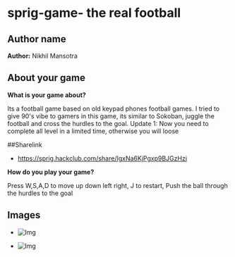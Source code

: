 # sprig-game- the real football

## Author name

**Author:** Nikhil Mansotra

<!-- A name or nickname that you want to appear as the author of the game -->

## About your game

**What is your game about?**

Its a football game based on old keypad phones football games. I tried to  give 90's vibe to gamers in this game, its similar to Sokoban, juggle the football and cross the hurdles to the goal. 
Update 1: Now you need to complete all level in a limited time, otherwise you will loose

##Sharelink
- https://sprig.hackclub.com/share/IgxNa6KjPgxp9BJGzHzi
<!-- Example: Pushing boxes to the goal. (from [Sokoban Plus](https://sprig.hackclub.com/gallery/sokoban_plus)) -->

**How do you play your game?**

Press W,S,A,D to move up down left right, J to restart, Push the ball through the hurdles to the goal 
<!-- Example: Press WASD to move, J to restart and K to toggle trails, Get A boxes (cyan) to A goals (green), Get B boxes (magenta) to B goals (red), Get normal boxes (gray) to either goal. (from [Sokoban plus](https://sprig.hackclub.com/gallery/sokoban_plus)) -->

## Images

- ![Img](https://cloud-2oonc7xny-hack-club-bot.vercel.app/0screenshot_2024-09-13_at_12.53.05___am.png)

- ![Img](https://cloud-2oonc7xny-hack-club-bot.vercel.app/1screenshot_2024-09-13_at_12.53.38___am.png)

